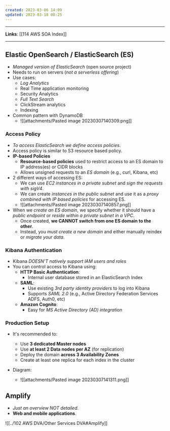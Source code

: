 ```yaml
---
created: 2023-03-06 14:09
updated: 2023-03-18 08:25
---
```

---
**Links**: [[114 AWS SOA Index]]

---
## Elastic OpenSearch / ElasticSearch (ES)
- *Managed version of ElasticSearch* (open source project)
- Needs to run on servers (*not a serverless offering*)
- Use cases:
	- *Log Analytics*
	- Real Time application monitoring
	- Security Analytics
	- *Full Text Search*
	- ClickStream analytics
	- Indexing
- Common pattern with DynamoDB
	- ![[attachments/Pasted image 20230307140309.png]]

### Access Policy
- *To access ElasticSearch we define access policies*.
- Access policy is similar to S3 resource based policy.
- **IP-based Policies**
	- **Resource-based policies** used to restrict access to an ES domain to IP address(es) or CIDR blocks
	- Allows unsigned requests to an *ES domain* (e.g., curl, Kibana, etc)
- 2 different ways of accessing ES:
	- We can use *EC2 instances in a private subnet* and *sign the requests with sigV4*.
	- We can create *instances in the public subnet* and use it as a *proxy combined with IP based policies* for accessing ES.
	- ![[attachments/Pasted image 20230307140857.png]] 
- When we *create an ES domain*, we specify whether it should have a *public endpoint* or *reside within a private subnet in a VPC*. 
	- Once created, **we CANNOT switch from one ES domain to the other**. 
	- Instead, you *must create a new domain* and either manually reindex or *migrate your data*.

### Kibana Authentication
- Kibana *DOESN'T natively support lAM users and roles*
- You can control access to Kibana using:
	- **HTTP Basic Authentication**:
		- Internal user database stored in an ElasticSearch Index
	- **SAML**:
		- Use existing *3rd party identity providers* to log into Kibana
		- Supports *SAML 2.0* (e.g., Active Directory Federation Services ADFS, Auth0, etc)
	- **Amazon Cognito**:
		- Easy for *MS Active Directory (AD) integration*

### Production Setup
- It's recommended to:
	- Use **3 dedicated Master nodes**
	- Use **at least 2 Data nodes per AZ** (for replication)
	- Deploy the domain **across 3 Availability Zones**
	- Create at least one replica for each index in the cluster

- Diagram:
	- ![[attachments/Pasted image 20230307141311.png]]

## Amplify
- *Just an overview NOT detailed*.
- **Web and mobile applications**. 

![[../102 AWS DVA/Other Services DVA#Amplify]]